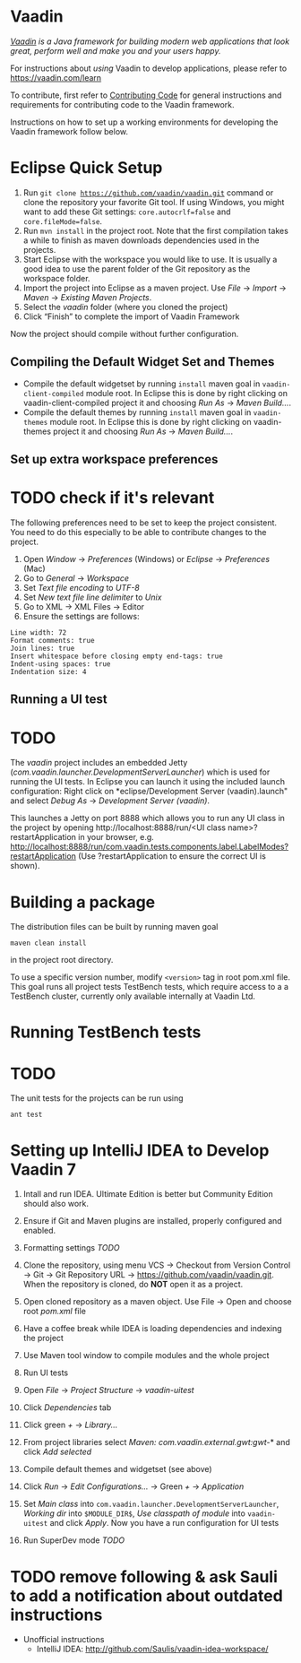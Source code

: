 Vaadin
======
*[Vaadin](https://vaadin.com) is a Java framework for building modern web applications that look great, perform well and make you and your users happy.*

For instructions about _using_ Vaadin to develop applications, please refer to
https://vaadin.com/learn

To contribute, first refer to [Contributing Code](https://vaadin.com/wiki/-/wiki/Main/Contributing+Code)
for general instructions and requirements for contributing code to the Vaadin framework.

Instructions on how to set up a working environments for developing the Vaadin
framework follow below.

Eclipse Quick Setup
======
1. Run
<code>git clone https://github.com/vaadin/vaadin.git</code>
command or clone the repository your favorite Git tool.
If using Windows, you might want to add these Git settings: `core.autocrlf=false` and `core.fileMode=false`.
1. Run <code>mvn install</code> in the project root.
Note that the first compilation takes a while to finish as maven downloads dependencies used in the projects.
1. Start Eclipse with the workspace you would like to use. It is usually a good idea to use the parent folder of the Git repository as the workspace folder.
1. Import the project into Eclipse as a maven project. Use *File* -> *Import* -> *Maven* -> *Existing Maven Projects*.
1. Select the *vaadin* folder (where you cloned the project)
1. Click “Finish” to complete the import of Vaadin Framework

Now the project should compile without further configuration.


Compiling the Default Widget Set and Themes
--------
* Compile the default widgetset by running <code>install</code> maven goal in `vaadin-client-compiled` module root.
In Eclipse this is done by right clicking on vaadin-client-compiled project it and choosing *Run As* -> *Maven Build...*.
* Compile the default themes by running <code>install</code> maven goal in `vaadin-themes` module root.
In Eclipse this is done by right clicking on vaadin-themes project it and choosing *Run As* -> *Maven Build...*.

Set up extra workspace preferences
--------
TODO check if it's relevant
=====
The following preferences need to be set to keep the project consistent. You need to do this especially to be able to contribute changes to the project.

1. Open *Window* -> *Preferences* (Windows) or *Eclipse* -> *Preferences* (Mac)
1. Go to *General* ->  *Workspace*
 1. Set *Text file encoding* to *UTF-8*
 1. Set *New text file line delimiter* to *Unix*
1. Go to XML -> XML Files -> Editor
 1. Ensure the settings are follows:
<pre><code>Line width: 72
Format comments: true
Join lines: true
Insert whitespace before closing empty end-tags: true
Indent-using spaces: true
Indentation size: 4
</code></pre>

Running a UI test
------
TODO
=====
The *vaadin* project includes an embedded Jetty (*com.vaadin.launcher.DevelopmentServerLauncher*) which is used for running the UI tests.
In Eclipse you can launch it using the included launch configuration: Right click on *eclipse/Development Server (vaadin).launch" and select *Debug As* -> *Development Server (vaadin)*.

This launches a Jetty on port 8888 which allows you to run any UI class in the project by opening http://localhost:8888/run/&lt;UI class name&gt;?restartApplication in your browser, e.g. [http://localhost:8888/run/com.vaadin.tests.components.label.LabelModes?restartApplication](http://localhost:8888/run/com.vaadin.tests.components.label.LabelModes?restartApplication) (Use ?restartApplication to ensure the correct UI is shown).

Building a package
=====
The distribution files can be built by running maven goal
<pre><code>maven clean install</code></pre>
in the project root directory.

To use a specific version number, modify <code>&lt;version&gt;</code> tag in root pom.xml file.
This goal runs all project tests TestBench tests, which require access to a a TestBench cluster, currently only available internally at Vaadin Ltd.

Running TestBench tests
=====
TODO
=====
The unit tests for the projects can be run using
<pre><code>ant test</code></pre>

Setting up IntelliJ IDEA to Develop Vaadin 7
=========
1. Intall and run IDEA. Ultimate Edition is better but Community Edition should also work.
1. Ensure if Git and Maven plugins are installed, properly configured and enabled.
1. Formatting settings _TODO_
1. Clone the repository, using menu VCS -> Checkout from Version Control -> Git -> Git Repository URL -> https://github.com/vaadin/vaadin.git.
  When the repository is cloned, do **NOT** open it as a project.
1. Open cloned repository as a maven object. Use File -> Open and choose root _pom.xml_ file
1. Have a coffee break while IDEA is loading dependencies and indexing the project
1. Use Maven tool window to compile modules and the whole project
1. Run UI tests
 1. Open *File* -> *Project Structure* -> *vaadin-uitest*
 1. Click *Dependencies* tab
 1. Click green *+* -> *Library...*
 1. From project libraries select *Maven: com.vaadin.external.gwt:gwt-** and click *Add selected*
 1. Compile default themes and widgetset (see above)
 1. Click *Run* -> *Edit Configurations...* -> Green *+* -> *Application*
 1. Set *Main class* into `com.vaadin.launcher.DevelopmentServerLauncher`, *Working dir* into `$MODULE_DIR$`,
*Use classpath of module* into `vaadin-uitest` and click *Apply*. Now you have a run configuration for UI tests


1. Run SuperDev mode _TODO_

TODO remove following & ask Sauli to add a notification about outdated instructions
=============
- Unofficial instructions
  - IntelliJ IDEA: http://github.com/Saulis/vaadin-idea-workspace/
